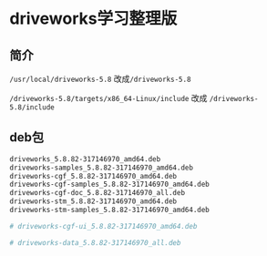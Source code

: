 # driveworks学习整理版

## 简介

`/usr/local/driveworks-5.8` 改成`/driveworks-5.8`

`/driveworks-5.8/targets/x86_64-Linux/include` 改成 `/driveworks-5.8/include`

## deb包

```sh
driveworks_5.8.82-317146970_amd64.deb
driveworks-samples_5.8.82-317146970_amd64.deb
driveworks-cgf_5.8.82-317146970_amd64.deb
driveworks-cgf-samples_5.8.82-317146970_amd64.deb
driveworks-cgf-doc_5.8.82-317146970_all.deb
driveworks-stm_5.8.82-317146970_amd64.deb
driveworks-stm-samples_5.8.82-317146970_amd64.deb

# driveworks-cgf-ui_5.8.82-317146970_amd64.deb

# driveworks-data_5.8.82-317146970_all.deb
```
